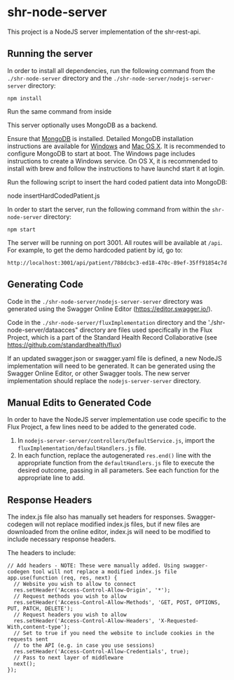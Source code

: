 # shr-node-server
This project is a NodeJS server implementation of the shr-rest-api.


## Running the server
In order to install all dependencies, run the following command from the `./shr-node-server` directory and the `./shr-node-server/nodejs-server-server` directory:
```
npm install
```

Run the same command from inside

This server optionally uses MongoDB as a backend. 

Ensure that [MongoDB](https://www.mongodb.com/download-center#community) is installed. Detailed MongoDB installation instructions are available for [Windows](https://docs.mongodb.com/manual/tutorial/install-mongodb-on-windows/) and [Mac OS X](https://docs.mongodb.com/manual/tutorial/install-mongodb-on-os-x/). It is recommended to configure MongoDB to start at boot. The Windows page includes instructions to create a Windows service. On OS X, it is recommended to install with brew and follow the instructions to have launchd start it at login.

Run the following script to insert the hard coded patient data into MongoDB:

node insertHardCodedPatient.js

In order to start the server, run the following command from within the `shr-node-server` directory:

```
npm start
```

The server will be running on port 3001. All routes will be available at `/api`. For example, to get the demo hardcoded patient by id, go to:
```
http://localhost:3001/api/patient/788dcbc3-ed18-470c-89ef-35ff91854c7d
```

## Generating Code
Code in the `./shr-node-server/nodejs-server-server` directory was generated using the Swagger Online Editor (https://editor.swagger.io/).

Code in the `./shr-node-server/fluxImplementation` directory and the './shr-node-server/dataacces" directory are files used specifically in the Flux Project, which is a part of the Standard Health Record Collaborative (see https://github.com/standardhealth/flux)

If an updated swagger.json or swagger.yaml file is defined, a new NodeJS implementation will need to be generated. It can be generated using the Swagger Online Editor, or other Swagger tools. The new server implementation should replace the `nodejs-server-server` directory.

## Manual Edits to Generated Code
In order to have the NodeJS server implementation use code specific to the Flux Project, a few lines need to be added to the generated code.

1. In `nodejs-server-server/controllers/DefaultService.js`, import the `fluxImplementation/defaultHandlers.js` file.
2. In each function, replace the autogenerated `res.end()` line with the appropriate function from the `defaultHandlers.js` file to execute the desired outcome, passing in all parameters. See each function for the appropriate line to add.

## Response Headers
The index.js file also has manually set headers for responses. Swagger-codegen will not replace modified index.js files, but if new files are downloaded from the online editor, index.js will need to be modified to include necessary response headers.

The headers to include:
```
// Add headers - NOTE: These were manually added. Using swagger-codegen tool will not replace a modified index.js file
app.use(function (req, res, next) {
  // Website you wish to allow to connect
  res.setHeader('Access-Control-Allow-Origin', '*');
  // Request methods you wish to allow
  res.setHeader('Access-Control-Allow-Methods', 'GET, POST, OPTIONS, PUT, PATCH, DELETE');
  // Request headers you wish to allow
  res.setHeader('Access-Control-Allow-Headers', 'X-Requested-With,content-type');
  // Set to true if you need the website to include cookies in the requests sent
  // to the API (e.g. in case you use sessions)
  res.setHeader('Access-Control-Allow-Credentials', true);
  // Pass to next layer of middleware
  next();
});
```
